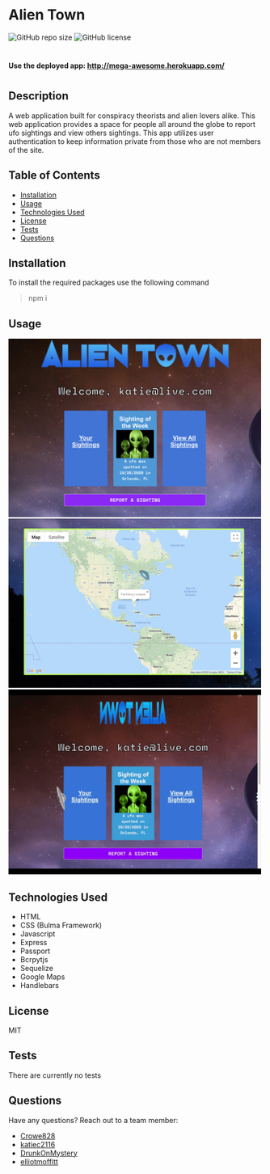 # Alien Town
  

  ![GitHub repo size](https://img.shields.io/github/repo-size/Crowe828/alientown) ![GitHub license](https://img.shields.io/badge/license-MIT-green.svg)
#
#### Use the deployed app: http://mega-awesome.herokuapp.com/
# 


## Description 
A web application built for conspiracy theorists and alien lovers alike. This web application provides a space for people all around the globe to report ufo sightings and view others sightings. This app utilizes user authentication to keep information private from those who are not members of the site.



## Table of Contents
- [Installation](#installation)
- [Usage](#usage)
- [Technologies Used](#technology)
- [License](#license)
- [Tests](#tests)
- [Questions](#questions)




## Installation

To install the required packages use the following command

> npm i



## Usage
<img src="Home.png" alt="homepage" width="500"/>
<img src="map.png" alt="map" width="500"/>
<img src="recording.gif" alt="recording" width="500"/>


## Technologies Used
- HTML
- CSS (Bulma Framework)
- Javascript
- Express
- Passport
- Bcrpytjs
- Sequelize
- Google Maps
- Handlebars


## License

MIT




## Tests

There are currently no tests



## Questions

Have any questions? Reach out to a team member: 
- [Crowe828](https://github.com/Crowe828)
- [katiec2116](https://github.com/katiec2116)
- [DrunkOnMystery](https://github.com/DrunkOnMystery)
- [elliotmoffitt](https://github.com/elliotmoffit)

